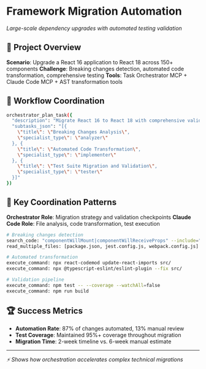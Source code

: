 # Framework Migration Automation
*Large-scale dependency upgrades with automated testing validation*

## 🎯 Project Overview
**Scenario**: Upgrade a React 16 application to React 18 across 150+ components
**Challenge**: Breaking changes detection, automated code transformation, comprehensive testing
**Tools**: Task Orchestrator MCP + Claude Code MCP + AST transformation tools

## 🔄 Workflow Coordination
```bash
orchestrator_plan_task({
  "description": "Migrate React 16 to React 18 with comprehensive validation",
  "subtasks_json": "[{
    \"title\": \"Breaking Changes Analysis\",
    \"specialist_type\": \"analyzer\"
  }, {
    \"title\": \"Automated Code Transformation\",
    \"specialist_type\": \"implementer\"
  }, {
    \"title\": \"Test Suite Migration and Validation\",
    \"specialist_type\": \"tester\"
  }]"
})
```

## 🔄 Key Coordination Patterns
**Orchestrator Role**: Migration strategy and validation checkpoints
**Claude Code Role**: File analysis, code transformation, test execution

```bash
# Breaking changes detection
search_code: "componentWillMount|componentWillReceiveProps" --include="*.jsx"
read_multiple_files: [package.json, jest.config.js, webpack.config.js]

# Automated transformation
execute_command: npx react-codemod update-react-imports src/
execute_command: npx @typescript-eslint/eslint-plugin --fix src/

# Validation pipeline
execute_command: npm test -- --coverage --watchAll=false
execute_command: npm run build
```

## 🏆 Success Metrics
- **Automation Rate**: 87% of changes automated, 13% manual review
- **Test Coverage**: Maintained 95%+ coverage throughout migration
- **Migration Time**: 2-week timeline vs. 6-week manual estimate

---
*⚡ Shows how orchestration accelerates complex technical migrations*